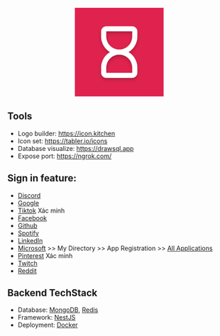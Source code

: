 <p align="center">
  <a href="" target="blank">
    <img src="./assets//logo.png" width="200" alt="Nest Logo" />
  </a>
</p>

## Tools

- Logo builder: https://icon.kitchen
- Icon set: https://tabler.io/icons
- Database visualize: https://drawsql.app
- Expose port: https://ngrok.com/

## Sign in feature:

- [Discord](https://discord.com/developers/applications)
- [Google](https://console.cloud.google.com/apis/dashboard)
- [Tiktok](https://developers.tiktok.com/app) Xác minh
- [Facebook](https://developers.facebook.com/apps/?show_reminder=true)
- [Github](https://github.com/settings/apps)
- [Spotify](https://developer.spotify.com/dashboard)
- [LinkedIn](https://www.linkedin.com/developers/apps)
- [Microsoft](https://portal.azure.com/) >> My Directory >> App Registration >> [All Applications](https://go.microsoft.com/fwlink/?linkid=2083908)
- [Pinterest](https://developers.pinterest.com/apps) Xác minh
- [Twitch](https://dev.twitch.tv/console/apps)
- [Reddit](https://www.reddit.com/prefs/apps/)


## Backend TechStack

- Database: [MongoDB](https://www.mongodb.com/), [Redis](https://redis.io/)
- Framework: [NestJS](https://nestjs.com/)
- Deployment: [Docker](https://www.digitalocean.com/community/tutorials/how-to-install-and-use-docker-on-ubuntu-22-04)

